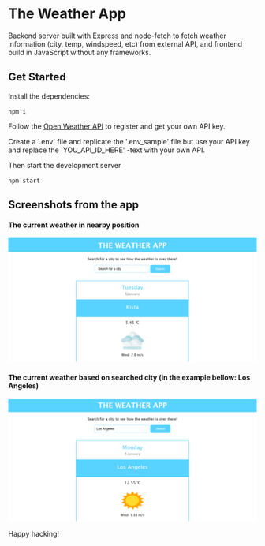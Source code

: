 # The Weather App

Backend server built with Express and node-fetch to fetch weather information (city, temp, windspeed, etc) from external API, and frontend build in JavaScript without any frameworks.

## Get Started
Install the dependencies:
```
npm i
```
Follow the [Open Weather API](https://openweathermap.org/api) to register and get your own API key.

Create a '.env' file and replicate the '.env_sample' file but use your API key and replace the 'YOU_API_ID_HERE' -text with your own API.

Then start the development server
```
npm start
```

## Screenshots from the app
#### The current weather in nearby position
![The current weather in nearby position](https://github.com/jossifelefteriadis/the-weather-app/blob/master/weather_onLoad.png)
#### The current weather based on searched city (in the example bellow: Los Angeles)
![The current weather based on searched city (in the example bellow: Los Angeles)](https://github.com/jossifelefteriadis/the-weather-app/blob/master/weather_searchCity.png)

Happy hacking!
